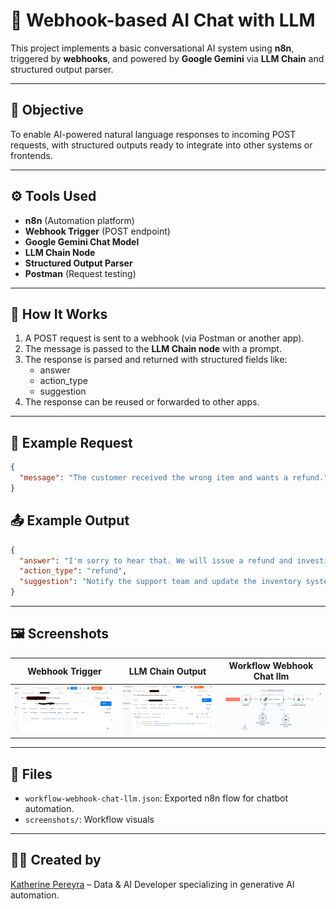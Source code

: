 
# 🤖 Webhook-based AI Chat with LLM

This project implements a basic conversational AI system using **n8n**, triggered by **webhooks**, and powered by **Google Gemini** via **LLM Chain** and structured output parser.

---

## 📌 Objective

To enable AI-powered natural language responses to incoming POST requests, with structured outputs ready to integrate into other systems or frontends.

---

## ⚙️ Tools Used

- **n8n** (Automation platform)
- **Webhook Trigger** (POST endpoint)
- **Google Gemini Chat Model**
- **LLM Chain Node**
- **Structured Output Parser**
- **Postman** (Request testing)

---

## 🚀 How It Works

1. A POST request is sent to a webhook (via Postman or another app).
2. The message is passed to the **LLM Chain node** with a prompt.
3. The response is parsed and returned with structured fields like:
   - answer
   - action_type
   - suggestion
4. The response can be reused or forwarded to other apps.

---

## 🧪 Example Request

```json
{
  "message": "The customer received the wrong item and wants a refund."
}
```

## 📤 Example Output

```json
{
  "answer": "I'm sorry to hear that. We will issue a refund and investigate.",
  "action_type": "refund",
  "suggestion": "Notify the support team and update the inventory system."
}
```

---

## 🖼️ Screenshots

| Webhook Trigger | LLM Chain Output | Workflow Webhook Chat llm |
|-----------------|------------------|------------------|
| ![](screenshots/webhook_trigger.png) | ![](screenshots/llm_chain_response.png) |![](screenshots/Workflow_visuals.png)

---

## 📂 Files

- `workflow-webhook-chat-llm.json`: Exported n8n flow for chatbot automation.
- `screenshots/`: Workflow visuals



---

## 👩‍💻 Created by

[Katherine Pereyra](https://github.com/kpereyra-sudo/katherinepereyra) – Data & AI Developer specializing in generative AI automation.
